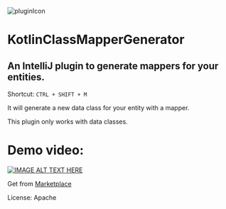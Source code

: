 ![pluginIcon](https://github.com/ali-star/KotlinClassMapperGenerator/assets/5895322/76307d08-1f71-4c2b-95b6-2e9166fc2884)
# KotlinClassMapperGenerator
## An IntelliJ plugin to generate mappers for your entities.
Shortcut: `CTRL + SHIFT + M`

It will generate a new data class for your entity with a mapper.

This plugin only works with data classes.

# Demo video:
[![IMAGE ALT TEXT HERE](https://markdown-videos.vercel.app/youtube/tGPzKadywLQ)](https://www.youtube.com/watch?v=tGPzKadywLQ)

Get from [Marketplace](https://plugins.jetbrains.com/plugin/22225-kotlinclassmappergenerator)

License: Apache
